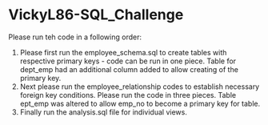 # VickyL86-SQL_Challenge

Please run teh code in a following order:
1. Please first run the employee_schema.sql to create tables with respective primary keys - code can be run in one piece. Table for dept_emp had an additional column added to allow creating of the primary key.
2. Next please run the employee_relationship codes to establish necessary foreign key conditions. Please run the code in three pieces. Table ept_emp was altered to allow emp_no to become a primary key for table.
3. Finally run the analysis.sql file for individual views.  

